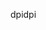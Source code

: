 <span data-ttu-id="2135f-101">dpi</span><span class="sxs-lookup"><span data-stu-id="2135f-101">dpi</span></span>